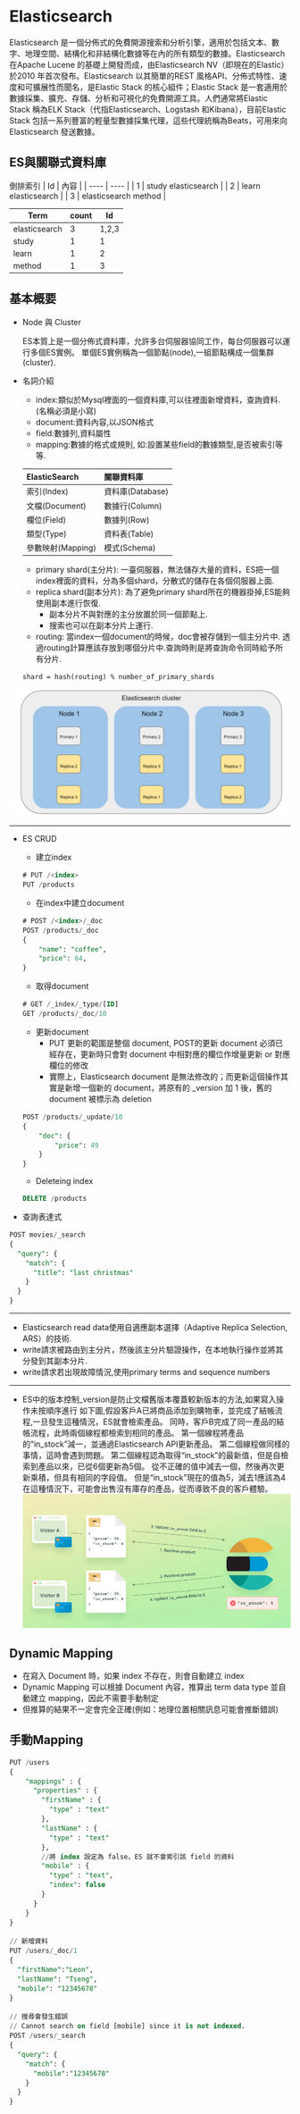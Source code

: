 # Elasticsearch
Elasticsearch 是一個分佈式的免費開源搜索和分析引擎，適用於包括文本、數字、地理空間、結構化和非結構化數據等在內的所有類型的數據。Elasticsearch 在Apache Lucene 的基礎上開發而成，由Elasticsearch NV（即現在的Elastic）於2010 年首次發布。Elasticsearch 以其簡單的REST 風格API、分佈式特性、速度和可擴展性而聞名，是Elastic Stack 的核心組件；Elastic Stack 是一套適用於數據採集、擴充、存儲、分析和可視化的免費開源工具。人們通常將Elastic Stack 稱為ELK Stack（代指Elasticsearch、Logstash 和Kibana），目前Elastic Stack 包括一系列豐富的輕量型數據採集代理，這些代理統稱為Beats，可用來向Elasticsearch 發送數據。
## ES與關聯式資料庫
倒排索引
|  Id   | 內容  |
|  ----  | ----  |
| 1  | study elasticsearch |
| 2  | learn elasticsearch |
| 3 | elasticsearch method |

|  Term   | count  | Id |
|  ----  | ----  | ---- |
| elasticsearch  | 3 | 1,2,3 |
| study  | 1 | 1 |
| learn | 1 | 2 |
| method | 1 | 3 |

## 基本概要
- Node 與 Cluster

   ES本質上是一個分佈式資料庫，允許多台伺服器協同工作，每台伺服器可以運行多個ES實例。
   單個ES實例稱為一個節點(node),一組節點構成一個集群(cluster).

- 名詞介紹
    - index:類似於Mysql裡面的一個資料庫,可以往裡面新增資料，查詢資料.(名稱必須是小寫)
    - document:資料內容,以JSON格式
    - field:數據列,資料屬性
    - mapping:數據的格式或規則, 如:設置某些field的數據類型,是否被索引等等.

    |  ElasticSearch   | 關聯資料庫  |
    |  ----  | ----  |
    | 索引(Index)  | 資料庫(Database) |
    | 文檔(Document)  | 數據行(Column) |
    | 欄位(Field)  | 數據列(Row) |
    | 類型(Type) | 資料表(Table) |
    | 參數映射(Mapping)  | 模式(Schema) |

    - primary shard(主分片):
    一臺伺服器，無法儲存大量的資料，ES把一個index裡面的資料，分為多個shard，分散式的儲存在各個伺服器上面.
    - replica shard(副本分片):
    為了避免primary shard所在的機器掛掉,ES能夠使用副本進行恢復.
      - 副本分片不與對應的主分放置於同一個節點上.
      - 搜索也可以在副本分片上運行.
    - routing:
    當index一個document的時候，doc會被存儲到一個主分片中. 透過routing計算應該存放到哪個分片中.查詢時則是將查詢命令同時給予所有分片.
    ```
    shard = hash(routing) % number_of_primary_shards
    ```
![](./images/ES_0.png)


---
- ES CRUD

    - 建立index
    ```sql
    # PUT /<index>
    PUT /products
    ```

    - 在index中建立document
    ```sql
    # POST /<index>/_doc
    POST /products/_doc
    {
        "name": "coffee",
        "price": 64,
    }
    ```

    - 取得document
    ```sql
    # GET /_index/_type/[ID]
    GET /products/_doc/10
    ``` 

    - 更新document
      - PUT 更新的範圍是整個 document, POST的更新 document 必須已經存在，更新時只會對 document 中相對應的欄位作增量更新 or 對應欄位的修改
      - 實際上，Elasticsearch document 是無法修改的；而更新這個操作其實是新增一個新的 document，將原有的 _version 加 1 後，舊的 document 被標示為 deletion
    ```sql
    POST /products/_update/10
    {
        "doc": {
            "price": 49
        }
    }
    ```

    - Deleteing index 
    ```sql
    DELETE /products
    ```

- 查詢表達式
```sql
POST movies/_search
{
  "query": {
    "match": {
      "title": "last christmas"
    }
  }
}
```

---
- Elasticsearch read data使用自適應副本選擇（Adaptive Replica Selection, ARS）的技術.
- write請求被路由到主分片，然後該主分片驗證操作，在本地執行操作並將其分發到其副本分片.
- write請求若出現故障情況,使用primary terms and sequence numbers
---
- ES中的版本控制_version是防止文檔舊版本覆蓋較新版本的方法,如果寫入操作未按順序進行
如下圖,假設客戶A已將商品添加到購物車，並完成了結帳流程,一旦發生這種情況，ES就會檢索產品。
同時，客戶B完成了同一產品的結帳流程，此時兩個線程都檢索到相同的產品。
第一個線程將產品的“in_stock”減一，並通過Elasticsearch API更新產品。
第二個線程做同樣的事情，這時會遇到問題。
第二個線程認為取得“in_stock”的最新值，但是自檢索到產品以來，已從6個更新為5個。
從不正確的值中減去一個，然後再次更新乘積，但具有相同的字段值。
但是“in_stock”現在的值為5，減去1應該為4
在這種情況下，可能會出售沒有庫存的產品，從而導致不良的客戶體驗。
![](./images/Selection_002.png)

## Dynamic Mapping
- 在寫入 Document 時，如果 index 不存在，則會自動建立 index
- Dynamic Mapping 可以根據 Document 內容，推算出 term data type 並自動建立 mapping，因此不需要手動制定
- 但推算的結果不一定會完全正確(例如：地理位置相關訊息可能會推斷錯誤)
## 手動Mapping
```sql
PUT /users
{
    "mappings" : {
      "properties" : {
        "firstName" : {
          "type" : "text"
        },
        "lastName" : {
          "type" : "text"
        },
        //將 index 設定為 false，ES 就不會索引該 field 的資料
        "mobile" : {
          "type" : "text",
          "index": false
        }
      }
    }
}

// 新增資料
PUT /users/_doc/1
{
  "firstName":"Leon",
  "lastName": "Tseng",
  "mobile": "12345678"
}

// 搜尋會發生錯誤
// Cannot search on field [mobile] since it is not indexed.
POST /users/_search
{
  "query": {
    "match": {
      "mobile":"12345678"
    }
  }
}
```